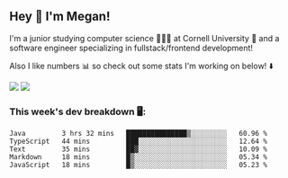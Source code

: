 ## Hey 👋 I'm Megan! 
I'm a junior studying computer science 👩🏻‍💻 at Cornell University 🐻 and a software engineer specializing in fullstack/frontend development!

Also I like numbers 📊 so check out some stats I'm working on below! ⬇️

<img src="https://github-readme-stats.vercel.app/api?username=meganyin13&show_icons=true&hide=stars&count_private=true" />

<img src="https://github-readme-stats.vercel.app/api/top-langs/?username=meganyin13&layout=compact&hide=Jupyter%20Notebook" />

### This week's dev breakdown 🖥:
<!--START_SECTION:waka-->
```text
Java         3 hrs 32 mins   ███████████████▒░░░░░░░░░   60.96 % 
TypeScript   44 mins         ███░░░░░░░░░░░░░░░░░░░░░░   12.64 % 
Text         35 mins         ██▓░░░░░░░░░░░░░░░░░░░░░░   10.09 % 
Markdown     18 mins         █▒░░░░░░░░░░░░░░░░░░░░░░░   05.34 % 
JavaScript   18 mins         █▒░░░░░░░░░░░░░░░░░░░░░░░   05.23 % 
```
<!--END_SECTION:waka-->